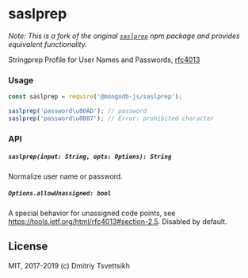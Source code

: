 #  saslprep

_Note: This is a fork of the original [`saslprep`](https://www.npmjs.com/package/saslprep) npm package
and provides equivalent functionality._

Stringprep Profile for User Names and Passwords, [rfc4013](https://tools.ietf.org/html/rfc4013)

### Usage

```js
const saslprep = require('@mongodb-js/saslprep');

saslprep('password\u00AD'); // password
saslprep('password\u0007'); // Error: prohibited character
```

### API

##### `saslprep(input: String, opts: Options): String`

Normalize user name or password.

##### `Options.allowUnassigned: bool`

A special behavior for unassigned code points, see https://tools.ietf.org/html/rfc4013#section-2.5. Disabled by default.

## License

MIT, 2017-2019 (c) Dmitriy Tsvettsikh
